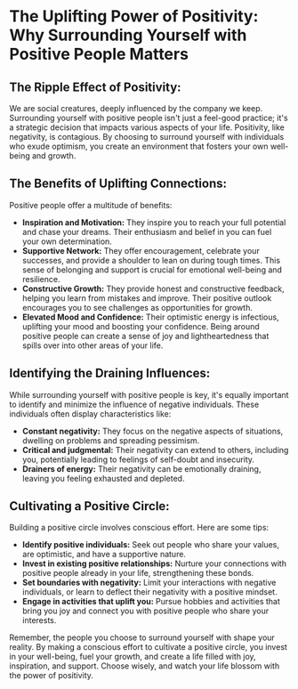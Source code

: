 # The Uplifting Power of Positivity: Why Surrounding Yourself with Positive People Matters

## The Ripple Effect of Positivity:

We are social creatures, deeply influenced by the company we keep. Surrounding yourself with positive people isn't just a feel-good practice; it's a strategic decision that impacts various aspects of your life. Positivity, like negativity, is contagious. By choosing to surround yourself with individuals who exude optimism, you create an environment that fosters your own well-being and growth.

## The Benefits of Uplifting Connections:

Positive people offer a multitude of benefits:

- **Inspiration and Motivation:** They inspire you to reach your full potential and chase your dreams. Their enthusiasm and belief in you can fuel your own determination.
- **Supportive Network:** They offer encouragement, celebrate your successes, and provide a shoulder to lean on during tough times. This sense of belonging and support is crucial for emotional well-being and resilience.
- **Constructive Growth:** They provide honest and constructive feedback, helping you learn from mistakes and improve. Their positive outlook encourages you to see challenges as opportunities for growth.
- **Elevated Mood and Confidence:** Their optimistic energy is infectious, uplifting your mood and boosting your confidence. Being around positive people can create a sense of joy and lightheartedness that spills over into other areas of your life.

## Identifying the Draining Influences:

While surrounding yourself with positive people is key, it's equally important to identify and minimize the influence of negative individuals. These individuals often display characteristics like:

- **Constant negativity:** They focus on the negative aspects of situations, dwelling on problems and spreading pessimism.
- **Critical and judgmental:** Their negativity can extend to others, including you, potentially leading to feelings of self-doubt and insecurity.
- **Drainers of energy:** Their negativity can be emotionally draining, leaving you feeling exhausted and depleted.

## Cultivating a Positive Circle:

Building a positive circle involves conscious effort. Here are some tips:

- **Identify positive individuals:** Seek out people who share your values, are optimistic, and have a supportive nature.
- **Invest in existing positive relationships:** Nurture your connections with positive people already in your life, strengthening these bonds.
- **Set boundaries with negativity:** Limit your interactions with negative individuals, or learn to deflect their negativity with a positive mindset.
- **Engage in activities that uplift you:** Pursue hobbies and activities that bring you joy and connect you with positive people who share your interests.

Remember, the people you choose to surround yourself with shape your reality. By making a conscious effort to cultivate a positive circle, you invest in your well-being, fuel your growth, and create a life filled with joy, inspiration, and support. Choose wisely, and watch your life blossom with the power of positivity.
